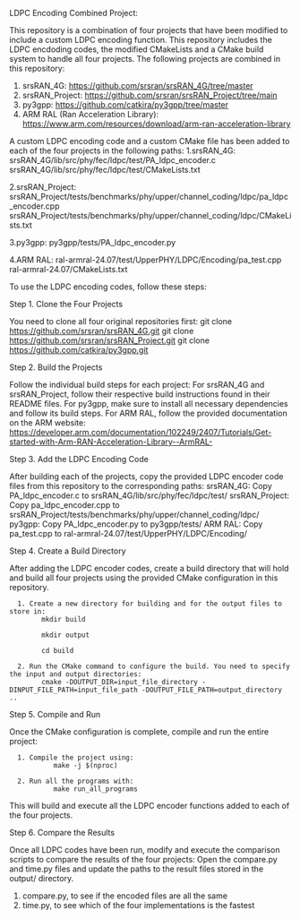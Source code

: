 LDPC Encoding Combined Project:

This repository is a combination of four projects that have been modified to include a custom LDPC encoding function. 
This repository includes the LDPC encdoding codes, the modified CMakeLists and a CMake build system to handle all four projects. 
The following projects are combined in this repository:

1. srsRAN_4G: https://github.com/srsran/srsRAN_4G/tree/master
2. srsRAN_Project: https://github.com/srsran/srsRAN_Project/tree/main
3. py3gpp: https://github.com/catkira/py3gpp/tree/master
4. ARM RAL (Ran Acceleration Library): https://www.arm.com/resources/download/arm-ran-acceleration-library

A custom LDPC encoding code and a custom CMake file has been added to each of the four projects in the following paths:
1.srsRAN_4G: srsRAN_4G/lib/src/phy/fec/ldpc/test/PA_ldpc_encoder.c
             srsRAN_4G/lib/src/phy/fec/ldpc/test/CMakeLists.txt
             
2.srsRAN_Project: srsRAN_Project/tests/benchmarks/phy/upper/channel_coding/ldpc/pa_ldpc_encoder.cpp
                  srsRAN_Project/tests/benchmarks/phy/upper/channel_coding/ldpc/CMakeLists.txt
                  
3.py3gpp: py3gpp/tests/PA_ldpc_encoder.py

4.ARM RAL: ral-armral-24.07/test/UpperPHY/LDPC/Encoding/pa_test.cpp
           ral-armral-24.07/CMakeLists.txt

To use the LDPC encoding codes, follow these steps:

Step 1. Clone the Four Projects

You need to clone all four original repositories first:
git clone https://github.com/srsran/srsRAN_4G.git
git clone https://github.com/srsran/srsRAN_Project.git
git clone https://github.com/catkira/py3gpp.git

Step 2. Build the Projects

Follow the individual build steps for each project:
For srsRAN_4G and srsRAN_Project, follow their respective build instructions found in their README files.
For py3gpp, make sure to install all necessary dependencies and follow its build steps.
For ARM RAL, follow the provided documentation on the ARM website: https://developer.arm.com/documentation/102249/2407/Tutorials/Get-started-with-Arm-RAN-Acceleration-Library--ArmRAL-

Step 3. Add the LDPC Encoding Code

After building each of the projects, copy the provided LDPC encoder code files from this repository to the corresponding paths:
srsRAN_4G: Copy PA_ldpc_encoder.c to srsRAN_4G/lib/src/phy/fec/ldpc/test/
srsRAN_Project: Copy pa_ldpc_encoder.cpp to srsRAN_Project/tests/benchmarks/phy/upper/channel_coding/ldpc/
py3gpp: Copy PA_ldpc_encoder.py to py3gpp/tests/
ARM RAL: Copy pa_test.cpp to ral-armral-24.07/test/UpperPHY/LDPC/Encoding/

Step 4. Create a Build Directory

After adding the LDPC encoder codes, create a build directory that will hold and build all four projects using the provided CMake configuration in this repository.
      
      1. Create a new directory for building and for the output files to store in:
            mkdir build

            mkdir output
         
            cd build
         
      2. Run the CMake command to configure the build. You need to specify the input and output directories:
            cmake -DOUTPUT_DIR=input_file_directory -DINPUT_FILE_PATH=input_file_path -DOUTPUT_FILE_PATH=output_directory ..

Step 5. Compile and Run

Once the CMake configuration is complete, compile and run the entire project:

      1. Compile the project using:
               make -j $(nproc)
         
      2. Run all the programs with:
               make run_all_programs
         
This will build and execute all the LDPC encoder functions added to each of the four projects.

Step 6. Compare the Results

Once all LDPC codes have been run, modify and execute the comparison scripts to compare the results of the four projects:
Open the compare.py and time.py files and update the paths to the result files stored in the output/ directory. 
  1. compare.py, to see if the encoded files are all the same 
  2. time.py, to see which of the four implementations is the fastest



